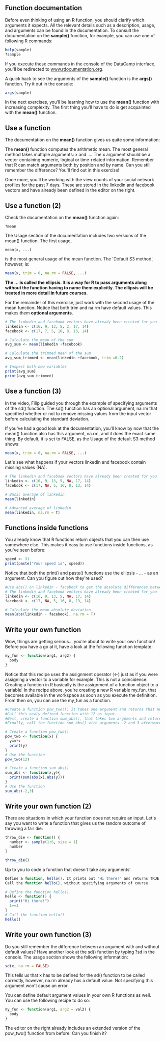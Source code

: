## Function documentation

Before even thinking of using an R function, you should clarify which arguments it expects. All the relevant details such as a description, usage, and arguments can be found in the documentation. To consult the documentation on the **sample()** function, for example, you can use one of following R commands:
```r
help(sample)
?sample
```
If you execute these commands in the console of the DataCamp interface, you'll be redirected to www.rdocumentation.org.

A quick hack to see the arguments of the **sample()** function is the **args()** function. Try it out in the console:
```r
args(sample)
```
In the next exercises, you'll be learning how to use the **mean()** function with increasing complexity. The first thing you'll have to do is get acquainted with the **mean()** function.


## Use a function

The documentation on the **mean()** function gives us quite some information:

The **mean()** function computes the arithmetic mean.
The most general method takes multiple arguments: x and ....
The x argument should be a vector containing numeric, logical or time-related information.
Remember that R can match arguments both by position and by name. Can you still remember the difference? You'll find out in this exercise!

Once more, you'll be working with the view counts of your social network profiles for the past 7 days. These are stored in the linkedin and facebook vectors and have already been defined in the editor on the right.

## Use a function (2)

Check the documentation on the **mean()** function again:
```
?mean
```
The Usage section of the documentation includes two versions of the mean() function. The first usage,
```
mean(x, ...)
```
is the most general usage of the mean function. The 'Default S3 method', however, is:
```r
mean(x, trim = 0, na.rm = FALSE, ...)
```
**The ... is called the ellipsis. It is a way for R to pass arguments along without the function having to name them explicitly. The ellipsis will be treated in more detail in future courses.**

For the remainder of this exercise, just work with the second usage of the mean function. Notice that both trim and na.rm have default values. This makes them **optional arguments**.
```r
# The linkedin and facebook vectors have already been created for you
linkedin <- c(16, 9, 13, 5, 2, 17, 14)
facebook <- c(17, 7, 5, 16, 8, 13, 14)

# Calculate the mean of the sum
avg_sum <- mean(linkedin +facebook)

# Calculate the trimmed mean of the sum
avg_sum_trimmed <- mean(linkedin +facebook, trim =0.2)

# Inspect both new variables
print(avg_sum)
print(avg_sum_trimmed)
```
## Use a function (3)

In the video, Filip guided you through the example of specifying arguments of the sd() function. The sd() function has an optional argument, na.rm that specified whether or not to remove missing values from the input vector before calculating the standard deviation.

If you've had a good look at the documentation, you'll know by now that the mean() function also has this argument, na.rm, and it does the exact same thing. By default, it is set to FALSE, as the Usage of the default S3 method shows:
```r
mean(x, trim = 0, na.rm = FALSE, ...)
```
Let's see what happens if your vectors linkedin and facebook contain missing values (NA).
```R
# The linkedin and facebook vectors have already been created for you
linkedin <- c(16, 9, 13, 5, NA, 17, 14)
facebook <- c(17, NA, 5, 16, 8, 13, 14)

# Basic average of linkedin
mean(linkedin)

# Advanced average of linkedin
mean(linkedin, na.rm = T)
```
## Functions inside functions

You already know that R functions return objects that you can then use somewhere else. This makes it easy to use functions inside functions, as you've seen before:
```r
speed <- 31
print(paste("Your speed is", speed))
```
Notice that both the print() and paste() functions use the ellipsis - ... - as an argument. Can you figure out how they're used?
```r
#Use abs() on linkedin - facebook to get the absolute differences between the daily Linkedin and Facebook profile views. Place the call to #abs() inside mean() to calculate the Mean Absolute Deviation. In the mean() call, make sure to specify na.rm to treat missing values #correctly!
# The linkedin and facebook vectors have already been created for you
linkedin <- c(16, 9, 13, 5, NA, 17, 14)
facebook <- c(17, NA, 5, 16, 8, 13, 14)

# Calculate the mean absolute deviation
mean(abs(linkedin - facebook), na.rm = T)
```

## Write your own function

Wow, things are getting serious... you're about to write your own function! Before you have a go at it, have a look at the following function template:
```r
my_fun <- function(arg1, arg2) {
  body
}
```
Notice that this recipe uses the assignment operator (<-) just as if you were assigning a vector to a variable for example. This is not a coincidence. Creating a function in R basically is the assignment of a function object to a variable! In the recipe above, you're creating a new R variable my_fun, that becomes available in the workspace as soon as you execute the definition. From then on, you can use the my_fun as a function.
```r
#Create a function pow_two(): it takes one argument and returns that number squared (that number times itself).
#Call this newly defined function with 12 as input.
#Next, create a function sum_abs(), that takes two arguments and returns the sum of the absolute values of both arguments.
#Finally, call the function sum_abs() with arguments -2 and 3 afterwards.

# Create a function pow_two()
pow_two <- function(x) {
  y=x*x
  print(y)
}
# Use the function
pow_two(12)

# Create a function sum_abs()
sum_abs <- function(x,y){
  print(sum(abs(x),abs(y)))
}
# Use the function
sum_abs(-2,3)
```
## Write your own function (2)

There are situations in which your function does not require an input. Let's say you want to write a function that gives us the random outcome of throwing a fair die:
```r
throw_die <- function() {
  number <- sample(1:6, size = 1)
  number
}

throw_die()
```
Up to you to code a function that doesn't take any arguments!
```r
Define a function, hello(). It prints out "Hi there!" and returns TRUE. It has no arguments.
Call the function hello(), without specifying arguments of course.

# Define the function hello()
hello <- function() {
  print("Hi there!")
  1==1
}
# Call the function hello()
hello()
```
## Write your own function (3)

Do you still remember the difference between an argument with and without default values? Have another look at the sd() function by typing ?sd in the console. The usage section shows the following information:
```r
sd(x, na.rm = FALSE)
```
This tells us that x has to be defined for the sd() function to be called correctly, however, na.rm already has a default value. Not specifying this argument won't cause an error.

You can define default argument values in your own R functions as well. You can use the following recipe to do so:
```r
my_fun <- function(arg1, arg2 = val2) {
  body
}
```
The editor on the right already includes an extended version of the pow_two() function from before. Can you finish it?












